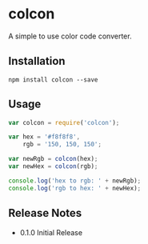 colcon
======

A simple to use color code converter.

Installation
------------

```
npm install colcon --save
```

Usage
-----

```JavaScript
var colcon = require('colcon');

var hex = '#f8f8f8',
    rgb = '150, 150, 150';

var newRgb = colcon(hex);
var newHex = colcon(rgb);

console.log('hex to rgb: ' + newRgb);
console.log('rgb to hex: ' + newHex);
```

Release Notes
-------------

-	0.1.0 Initial Release
